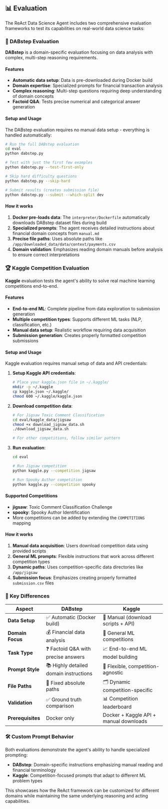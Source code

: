 
## 📊 Evaluation

The ReAct Data Science Agent includes two comprehensive evaluation frameworks to test its capabilities on real-world data science tasks:

### 🎯 DABstep Evaluation

**DABstep** is a domain-specific evaluation focusing on data analysis with complex, multi-step reasoning requirements.

#### Features
- **Automatic data setup**: Data is pre-downloaded during Docker build
- **Domain expertise**: Specialized prompts for financial transaction analysis  
- **Complex reasoning**: Multi-step questions requiring deep understanding of domain concepts
- **Factoid Q&A**: Tests precise numerical and categorical answer generation

#### Setup and Usage

The DABstep evaluation requires no manual data setup - everything is handled automatically:

```bash
# Run the full DABstep evaluation
cd eval
python dabstep.py

# Test with just the first few examples
python dabstep.py --test-first-only

# Skip hard difficulty questions
python dabstep.py --skip-hard

# Submit results (creates submission file)
python dabstep.py --submit --which-split dev
```

#### How it works
1. **Docker pre-loads data**: The `interpreter/Dockerfile` automatically downloads DABstep dataset files during build
2. **Specialized prompts**: The agent receives detailed instructions about financial domain concepts from `manual.md`
3. **Precise file paths**: Uses absolute paths like `/app/downloaded_data/data/context/payments.csv`
4. **Domain validation**: Emphasizes reading domain manuals before analysis to ensure correct interpretations

### 🏆 Kaggle Competition Evaluation

**Kaggle** evaluation tests the agent's ability to solve real machine learning competitions end-to-end.

#### Features
- **End-to-end ML**: Complete pipeline from data exploration to submission generation
- **Multiple competition types**: Supports different ML tasks (NLP, classification, etc.)
- **Manual data setup**: Realistic workflow requiring data acquisition
- **Submission generation**: Creates properly formatted competition submissions

#### Setup and Usage

Kaggle evaluation requires manual setup of data and API credentials:

1. **Setup Kaggle API credentials**:
   ```bash
   # Place your kaggle.json file in ~/.kaggle/
   mkdir -p ~/.kaggle
   cp kaggle.json ~/.kaggle/
   chmod 600 ~/.kaggle/kaggle.json
   ```

2. **Download competition data**:
   ```bash
   # For Jigsaw Toxic Comment Classification
   cd eval/kaggle_data/jigsaw
   chmod +x download_jigsaw_data.sh
   ./download_jigsaw_data.sh
   
   # For other competitions, follow similar pattern
   ```

3. **Run evaluation**:
   ```bash
   cd eval
   
   # Run Jigsaw competition
   python kaggle.py --competition jigsaw
   
   # Run Spooky Author competition  
   python kaggle.py --competition spooky
   ```

#### Supported Competitions
- **jigsaw**: Toxic Comment Classification Challenge
- **spooky**: Spooky Author Identification  
- More competitions can be added by extending the `COMPETITIONS` mapping

#### How it works
1. **Manual data acquisition**: Users download competition data using provided scripts
2. **General ML prompts**: Flexible instructions that work across different competition types
3. **Dynamic paths**: Uses competition-specific data directories like `/app/jigsaw`
4. **Submission focus**: Emphasizes creating properly formatted `submission.csv` files

### 🔄 Key Differences

| Aspect | DABstep | Kaggle |
|--------|---------|---------|
| **Data Setup** | ✅ Automatic (Docker build) | 🔧 Manual (download scripts + API) |
| **Domain Focus** | 💰 Financial data analysis | 🤖 General ML competitions |
| **Task Type** | ❓ Factoid Q&A with precise answers | 📈 End-to-end ML model building |
| **Prompt Style** | 📚 Highly detailed domain instructions | 🎯 Flexible, competition-agnostic |
| **File Paths** | 📍 Fixed absolute paths | 🗂️ Dynamic competition-specific |
| **Validation** | ✅ Ground truth comparison | 📊 Competition leaderboard |
| **Prerequisites** | Docker only | Docker + Kaggle API + manual downloads |

### 🛠️ Custom Prompt Behavior

Both evaluations demonstrate the agent's ability to handle specialized prompting:

- **DABstep**: Domain-specific instructions emphasizing manual reading and financial terminology
- **Kaggle**: Competition-focused prompts that adapt to different ML problem types

This showcases how the ReAct framework can be customized for different domains while maintaining the same underlying reasoning and acting capabilities.